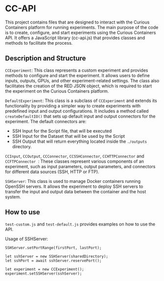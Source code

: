 # CC-API

This project contains files that are designed to interact with the Curious Containers platform for running experiments. The main purpose of the code is to create, configure, and start experiments using the Curious Containers API. It offers a JavaScript library (cc-api.js) that provides classes and methods to facilitate the process.

## Description and Structure

`CCExperiment`: This class represents a custom experiment and provides methods to configure and start the experiment. It allows users to define inputs, outputs, GPUs, and other experiment-related settings. The class also facilitates the creation of the RED JSON object, which is required to start the experiment on the Curious Containers platform.

`DefaultExperiment`: This class is a subclass of `CCExperiment` and extends its functionality by providing a simpler way to create experiments with predefined input and output configurations. It includes a method called `createDefaultIO()` that sets up default input and output connectors for the experiment. The default connectors are:
- SSH Input for the Script file, that will be executed
- SSH Input for the Dataset that will be used by the Script
- SSH Output that will return everything located inside the `./outputs` directory.

`CCInput`, `CCOutput`, `CCConnector`, `CCSSHConnector`, `CCHTTPConnector` and `CCFTPConnector `: These classes represent various components of an experiment, such as input parameters, output parameters, and connectors for different data sources (SSH, HTTP or FTP).

`SSHServer`: This class is used to manage Docker containers running OpenSSH servers. It allows the experiment to deploy SSH servers to transfer the input and output data between the container and the host system.

## How to use

`test-custom.js` and `test-default.js` provides examples on how to use the API. 

Usage of SSHServer:
```
SSHServer.setPortRange(firstPort, lastPort);

let sshServer = new SSHServer(sharedDirectory);
let sshPort = await sshServer.reservePort();

let experiment = new CCExperiment();
experiment.setSSHServer(sshServer);
```
